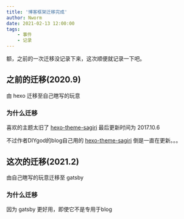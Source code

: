 ```yaml
---
title: '博客框架迁移完成'
author: Nworm
date: 2021-02-13 12:00:00
tags: 
    - 事件
    - 记录
---
```


额，之前的一次迁移没记录下来，这次顺便就记录一下吧。  
<!--more-->

## 之前的迁移(2020.9)
由 hexo 迁移至自己瞎写的玩意  

### 为什么迁移
喜欢的主题太旧了 [hexo-theme-sagiri](https://github.com/DIYgod/hexo-theme-sagiri) 最后更新时间为 2017.10.6  

不过作者DIYgod的blog自己用的 [hexo-theme-sagiri](https://github.com/DIYgod/diygod.me/tree/master/themes/sagiri) 倒是一直在更新。。。    

## 这次的迁移(2021.2)
由自己瞎写的玩意迁移至 gatsby  

### 为什么迁移
因为 gatsby 更好用，即使它不是专用于blog  